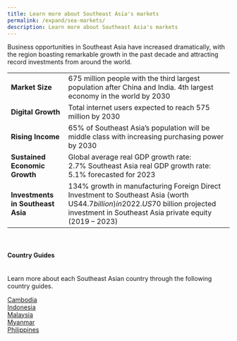 ```yaml
---
title: Learn more about Southeast Asia's markets
permalink: /expand/sea-markets/
description: Learn more about Southeast Asia's markets
---
```

Business opportunities in Southeast Asia have increased dramatically, with the region boasting remarkable growth in the past decade and attracting record investments from around the world.



|  |  | 
| -------- | -------- | 
| <b>Market Size</b> |675 million people with the third largest population after China and India. 4th largest economy in the world by 2030 |
<b>Digital Growth</b> | Total internet users expected to reach 575 million by 2030 | 
<b>Rising Income</b> | 65% of Southeast Asia’s population will be middle class with increasing purchasing power by 2030| 
<b>Sustained Economic Growth</b> | Global average real GDP growth rate: 2.7% Southeast Asia real GDP growth rate: 5.1% forecasted for 2023| 
<b>Investments in Southeast Asia</b> |134% growth in manufacturing Foreign Direct Investment to Southeast Asia (worth US$44.7 billion) in 2022. US$70 billion projected investment in Southeast Asia private equity (2019 – 2023)| 
<br>

<h4>Country Guides</h4><br>
Learn more about each Southeast Asian country through the following country guides.<br>

[Cambodia](https://www.enterprisesg.gov.sg/overseas-markets/asia-pacific/cambodia/market-profile)<br>
[Indonesia](https://www.enterprisesg.gov.sg/overseas-markets/asia-pacific/indonesia/market-profile)<br>
[Malaysia](https://www.enterprisesg.gov.sg/overseas-markets/asia-pacific/malaysia/market-profile)<br>
[Myanmar](https://www.enterprisesg.gov.sg/overseas-markets/asia-pacific/myanmar/market-profile)<br>
[Philippines](https://www.enterprisesg.gov.sg/overseas-markets/asia-pacific/philippines/market-profile)<br>


